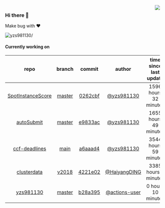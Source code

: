 <img align="right" src="https://github-readme-stats.vercel.app/api?username=yzs981130&show_icons=true&hide_title=true" />

### Hi there 👋


Make bug with ❤️

<p align="left"> <img src=https://komarev.com/ghpvc/?username=yzs981130 alt=yzs981130/> </p>


<!--
**yzs981130/yzs981130** is a ✨ _special_ ✨ repository because its `README.md` (this file) appears on your GitHub profile.

Here are some ideas to get you started:

- 🔭 I’m currently working on ...
- 🌱 I’m currently learning ...
- 👯 I’m looking to collaborate on ...
- 🤔 I’m looking for help with ...
- 💬 Ask me about ...
- 📫 How to reach me: ...
- 😄 Pronouns: ...
- ⚡ Fun fact: ...
-->

#### Currently working on


| repo | branch | commit | author | time since last update | language |
|:---:|:---:|:---:|:---:|:---:|:---:|
| [SpotInstanceScore](https://github.com/yzs981130/SpotInstanceScore) | [master](https://github.com/yzs981130/SpotInstanceScore/tree/master) |[0262cbf](https://github.com/yzs981130/SpotInstanceScore/commit/0262cbf6efac06c93ae830fa6a950123fb031bf3) | [@yzs981130](https://github.com/yzs981130) |1596 hours 32 minutes | ![](https://img.shields.io/github/languages/top/yzs981130/SpotInstanceScore)|
| [autoSubmit](https://github.com/yzs981130/autoSubmit) | [master](https://github.com/yzs981130/autoSubmit/tree/master) |[e9833ac](https://github.com/yzs981130/autoSubmit/commit/e9833ac91a88e7d77605ab9c33cd8c7b964f62fc) | [@yzs981130](https://github.com/yzs981130) |1655 hours 49 minutes | ![](https://img.shields.io/github/languages/top/yzs981130/autoSubmit)|
| [ccf-deadlines](https://github.com/yzs981130/ccf-deadlines) | [main](https://github.com/yzs981130/ccf-deadlines/tree/main) |[a6aaad4](https://github.com/yzs981130/ccf-deadlines/commit/a6aaad46cc03ea6438f3b6e839584073cef6166c) | [@yzs981130](https://github.com/yzs981130) |3544 hours 59 minutes | ![](https://img.shields.io/github/languages/top/yzs981130/ccf-deadlines)|
| [clusterdata](https://github.com/yzs981130/clusterdata) | [v2018](https://github.com/yzs981130/clusterdata/tree/v2018) |[4221e02](https://github.com/yzs981130/clusterdata/commit/4221e02342dd01fd30a9800b19b7f365a3fd5ac8) | [@HaiyangDING](https://github.com/HaiyangDING) |3385 hours 1 minutes | ![](https://img.shields.io/github/languages/top/yzs981130/clusterdata)|
| [yzs981130](https://github.com/yzs981130/yzs981130) | [master](https://github.com/yzs981130/yzs981130/tree/master) |[b28a395](https://github.com/yzs981130/yzs981130/commit/b28a395efcf731a29f2270ecf9e1781bcf0b5b76) | [@actions-user](https://github.com/actions-user) |0 hours 10 minutes | ![](https://img.shields.io/github/languages/top/yzs981130/yzs981130)|
